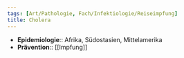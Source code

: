 ```yaml
---
tags: [Art/Pathologie, Fach/Infektiologie/Reiseimpfung]
title: Cholera
---
```

- **Epidemiologie**:: Afrika, Südostasien, Mittelamerika
- **Prävention**:: [[Impfung]]